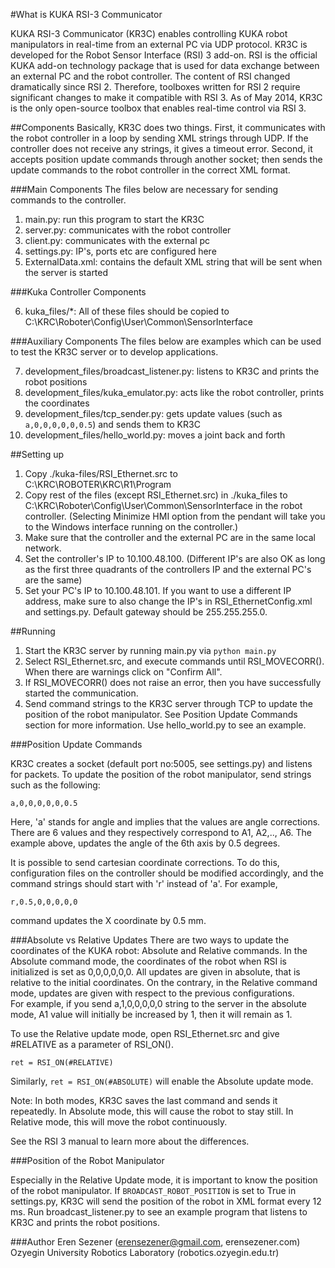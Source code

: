 #What is KUKA RSI-3 Communicator

KUKA RSI-3 Communicator (KR3C) enables controlling KUKA robot manipulators in real-time from an external PC via UDP protocol. KR3C is developed for the Robot Sensor Interface (RSI) 3 add-on. RSI is the official KUKA add-on technology package that is used for data exchange between an external PC and the robot controller. The content of RSI changed dramatically since RSI 2. Therefore, toolboxes written for RSI 2 require significant changes to make it compatible with RSI 3. As of May 2014, KR3C is the only open-source toolbox that enables real-time control via RSI 3.

##Components
Basically, KR3C does two things. First, it communicates with the robot controller in a loop by sending XML strings through UDP. If the controller does not receive any strings, it gives a timeout error. Second, it accepts position update commands through another socket; then sends the update commands to the robot controller in the correct XML format.

###Main Components
The files below are necessary for sending commands to the controller.

1. main.py: run this program to start the KR3C
2. server.py: communicates with the robot controller
3. client.py: communicates with the external pc
4. settings.py: IP's, ports etc are configured here
5. ExternalData.xml: contains the default XML string that will be sent when the server is started

###Kuka Controller Components 

6. kuka_files/*: All of these files should be copied to  C:\KRC\Roboter\Config\User\Common\SensorInterface

###Auxiliary Components
The files below are examples which can be used to test the KR3C server or to develop applications.

7. development\_files/broadcast_listener.py: listens to KR3C and prints the robot positions
8. development\_files/kuka_emulator.py: acts like the robot controller, prints the coordinates
9. development\_files/tcp_sender.py: gets update values (such as ```a,0,0,0,0,0,0.5```) and sends them to KR3C
10. development\_files/hello_world.py: moves a joint back and forth

##Setting up

1. Copy ./kuka-files/RSI_Ethernet.src to C:\KRC\ROBOTER\KRC\R1\Program
2. Copy rest of the files (except RSI\_Ethernet.src) in ./kuka\_files to C:\KRC\Roboter\Config\User\Common\SensorInterface in the robot controller. (Selecting Minimize HMI option from the pendant will take you to the Windows interface running on the controller.) 
3. Make sure that the controller and the external PC are in the same local network.
4. Set the controller's IP to 10.100.48.100. (Different IP's are also OK as long as the first three quadrants of the controllers IP and the external PC's are the same)
5. Set your PC's IP to 10.100.48.101. If you want to use a different IP address, make sure to also change the IP's in RSI\_EthernetConfig.xml and settings.py. Default gateway should be 255.255.255.0.

##Running
1. Start the KR3C server by running main.py via ```python main.py```
2. Select RSI_Ethernet.src, and execute commands until RSI\_MOVECORR(). When there are warnings click on "Confirm All".
3. If RSI\_MOVECORR() does not raise an error, then you have successfully started the communication.
4. Send command strings to the KR3C server through TCP to update the position of the robot manipulator. See Position Update Commands section for more information. Use hello\_world.py to see an example.

###Position Update Commands

KR3C creates a socket (default port no:5005, see settings.py) and listens for packets.
To update the position of the robot manipulator, send strings such as the following:
```
a,0,0,0,0,0,0.5
```
Here, 'a' stands for angle and implies that the values are angle corrections. There are 6 values and they respectively correspond to A1, A2,.., A6. The example above, updates the angle of the 6th axis by 0.5 degrees.

It is possible to send cartesian coordinate corrections. To do this, configuration files on the controller should be modified accordingly, and the command strings should start with 'r' instead of 'a'. For example, 
```
r,0.5,0,0,0,0,0
```
command updates the X coordinate by 0.5 mm.

###Absolute vs Relative Updates
There are two ways to update the coordinates of the KUKA robot: Absolute and Relative commands. In the Absolute command mode, the coordinates of the robot when RSI is initialized is set as 0,0,0,0,0,0. All updates are given in absolute, that is relative to the initial coordinates. On the contrary, in the Relative command mode, updates are given with respect to the previous configurations.  
For example, if you send a,1,0,0,0,0,0 string to the server in the absolute mode, A1 value will initially be increased by 1, then it will remain as 1.

To use the Relative update mode, open RSI\_Ethernet.src and give #RELATIVE as a parameter of RSI_ON().

```
ret = RSI_ON(#RELATIVE)
```
Similarly, ```ret = RSI_ON(#ABSOLUTE)``` will enable the Absolute update mode.

Note: In both modes, KR3C saves the last command and sends it repeatedly. In Absolute mode, this will cause the robot to stay still. In Relative mode, this will move the robot continuously.

See the RSI 3 manual to learn more about the differences.

###Position of the Robot Manipulator

Especially in the Relative Update mode, it is important to know the position of the robot manipulator. If ```BROADCAST_ROBOT_POSITION``` is set to True in settings.py, KR3C will send the position of the robot in XML format every 12 ms. Run broadcast\_listener.py to see an example program that listens to KR3C and prints the robot positions.

###Author
Eren Sezener (erensezener@gmail.com, erensezener.com)  
Ozyegin University Robotics Laboratory (robotics.ozyegin.edu.tr)